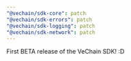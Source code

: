 ```yaml
---
"@vechain/sdk-core": patch
"@vechain/sdk-errors": patch
"@vechain/sdk-logging": patch
"@vechain/sdk-network": patch
---
```


First BETA release of the VeChain SDK! :D
